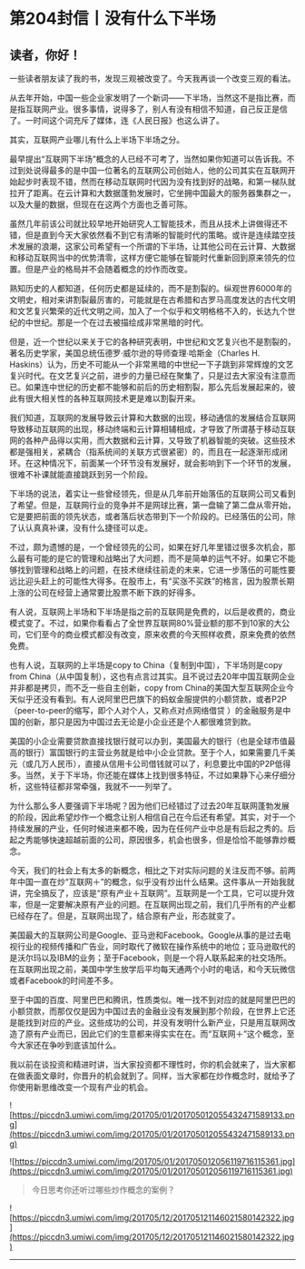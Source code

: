 # 第204封信丨没有什么下半场

## 读者，你好！

一些读者朋友读了我的书，发现三观被改变了。今天我再谈一个改变三观的看法。

从去年开始，中国一些企业家发明了一个新词——下半场，当然这不是指比赛，而是指互联网产业。很多事情，说得多了，别人有没有相信不知道，自己反正是信了。一时间这个词充斥了媒体，连《人民日报》也这么讲了。

其实，互联网产业哪儿有什么上半场下半场之分。

最早提出“互联网下半场”概念的人已经不可考了，当然如果你知道可以告诉我。不过到处说得最多的是中国一位著名的互联网公司创始人，他的公司其实在互联网开始起步时表现不错，然而在移动互联网时代因为没有找到好的战略，和第一梯队就拉开了距离。在云计算和大数据蓬勃发展时，它坐拥中国最大的服务器集群之一，以及大量的数据，但现在在这两个方面也乏善可陈。

虽然几年前该公司就比较早地开始研究人工智能技术，而且从技术上讲做得还不错，但是直到今天大家依然看不到它有清晰的智能时代的策略。或许是连续踏空技术发展的浪潮，这家公司希望有一个所谓的下半场，让其他公司在云计算、大数据和移动互联网当中的优势清零，这样方便它能够在智能时代重新回到原来领先的位置。但是产业的格局并不会随着概念的炒作而改变。

熟知历史的人都知道，任何历史都是延续的，而不是割裂的。纵观世界6000年的文明史，相对来讲割裂最厉害的，可能就是在古希腊和古罗马高度发达的古代文明和文艺复兴繁荣的近代文明之间，加入了一个似乎和文明格格不入的，长达九个世纪的中世纪。那是一个在过去被描绘成非常黑暗的时代。

但是，近一个世纪以来关于它的各种研究表明，中世纪和文艺复兴也不是割裂的，著名历史学家，美国总统伍德罗·威尔逊的导师查理∙哈斯金（Charles H. Haskins）认为，历史不可能从一个非常黑暗的中世纪一下子跳到非常辉煌的文艺复兴时代。在文艺复兴之前，进步的力量已经在聚集了，只是过去大家没有注意而已。如果连中世纪的历史都不能够和前后的历史相割裂，那么先后发展起来的，彼此有很大相关性的各种互联网技术更是难以割裂开来。

我们知道，互联网的发展导致云计算和大数据的出现，移动通信的发展结合互联网导致移动互联网的出现，移动终端和云计算相辅相成，才导致了所谓基于移动互联网的各种产品得以实用，而大数据和云计算，又导致了机器智能的突破。这些技术都是强相关，紧耦合（指系统间的关联方式很紧密）的，而且在一起逐渐形成闭环。在这种情况下，前面某一个环节没有发展好，就会影响到下一个环节的发展，很难不补课就能直接跳跃到另一个阶段。

下半场的说法，着实让一些曾经领先，但是从几年前开始落伍的互联网公司又看到了希望。但是，互联网行业的竞争并不是网球比赛，第一盘输了第二盘从零开始，它是要把前面的领先状态，或者落后状态带到下一个阶段的。已经落伍的公司，除了认认真真补课，没有什么捷径可以走。

不过，颇为遗憾的是，一个曾经领先的公司，如果在好几年里错过很多次机会，那么最有可能的是它的管理和战略出了大问题，而不是简单的运气不好。如果它不能够找到管理和战略上的问题，在技术继续往前走的未来，它进一步落伍的可能性要远比迎头赶上的可能性大得多。在股市上，有“买涨不买跌”的格言，因为股票长期上涨的公司在经营上通常要比股票不断下跌的好得多。

有人说，互联网上半场和下半场是指之前的互联网是免费的，以后是收费的，商业模式变了。不过，如果你看看占了全世界互联网80%营业额的那不到10家的大公司，它们至今的商业模式都没有改变，原来收费的今天照样收费，原来免费的依然免费。

也有人说，互联网的上半场是copy to China（复制到中国），下半场则是copy from China（从中国复制），这也有点言过其实。且不说过去20年中国互联网企业并非都是拷贝，而不乏一些自主创新，copy from China的美国大型互联网企业今天似乎还没有看到。有人说阿里巴巴旗下的蚂蚁金服提供的小额贷款，或者P2P（peer-to-peer的缩写，即个人对个人，又称点对点网络借贷 ）的金融服务是中国的创新，那只是因为中国过去无论是小企业还是个人都很难贷到款。

美国的小企业需要贷款直接找银行就可以办到，美国最大的银行（也是全球市值最高的银行）富国银行的主营业务就是给中小企业贷款。至于个人，如果需要几千美元（或几万人民币），直接从信用卡公司借钱就可以了，利息要比中国的P2P低得多。当然，关于下半场，你还能在媒体上找到很多特征，不过如果静下心来仔细分析，这些特征都非常牵强，我就不一一列举了。

为什么那么多人要强调下半场呢？因为他们已经错过了过去20年互联网蓬勃发展的阶段，因此希望炒作一个概念让别人相信自己在今后还有希望。其实，对于一个持续发展的产业，任何时候进来都不晚，因为在任何产业中总是有后起之秀的。后起之秀能够快速超越前面的公司，原因很多，机会也很多，但是恰恰不能够靠炒概念。

今天，我们的社会上有太多的新概念，相比之下对实际问题的关注反而不够。前两年中国一直在炒“互联网＋”的概念，似乎没有炒出什么结果。这件事从一开始我就讲，完全搞反了，应该是“原有产业＋互联网”。互联网是一个工具，它可以提升效率，但是一定要解决原有产业的问题。在互联网出现之前，我们几乎所有的产业都已经存在了。但是，互联网出现了，结合原有产业，形态就变了。

美国最大的互联网公司是Google、亚马逊和Facebook。Google从事的是过去电视行业的视频传播和广告业，同时取代了微软在操作系统中的地位；亚马逊取代的是沃尔玛以及IBM的业务；至于Facebook，则是一个将人联系起来的社交场所。在互联网出现之前，美国中学生放学后平均每天通两个小时的电话，和今天玩微信或者Facebook的时间差不多。

至于中国的百度、阿里巴巴和腾讯，性质类似。唯一找不到对应的就是阿里巴巴的小额贷款，而那仅仅是因为中国过去的金融业没有发展到那个阶段，在世界上它还是能找到对应的产业。这些成功的公司，并没有发明什么新产业，只是用互联网改造了原有产业而已，因此它们的生意都来得实实在在。而“互联网＋”这个概念，至今大家还在争吵到底该加什么。

我以前在谈投资和精进时讲，当大家投资都不理性时，你的机会就来了，当大家都在做表面文章时，你晋升的机会就到了。同样，当大家都在炒作概念时，就给予了你使用新思维改变一个现有产业的机会。

![https://piccdn3.umiwi.com/img/201705/01/201705012055432471589133.png](https://piccdn3.umiwi.com/img/201705/01/201705012055432471589133.png)

![https://piccdn3.umiwi.com/img/201705/01/201705012056119716115361.jpg](https://piccdn3.umiwi.com/img/201705/01/201705012056119716115361.jpg)

> 今日思考你还听过哪些炒作概念的案例？

![https://piccdn3.umiwi.com/img/201705/12/201705121146021580142322.jpg](https://piccdn3.umiwi.com/img/201705/12/201705121146021580142322.jpg)

---
